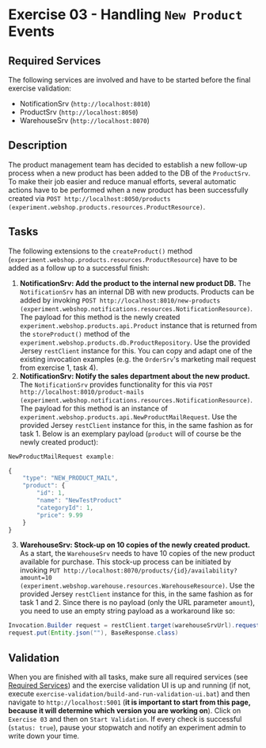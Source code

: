 # Exercise 03 - Handling `New Product` Events

## Required Services

The following services are involved and have to be started before the final exercise validation:

- NotificationSrv (`http://localhost:8010`)
- ProductSrv (`http://localhost:8050`)
- WarehouseSrv  (`http://localhost:8070`)

## Description

The product management team has decided to establish a new follow-up process when a new product has been added to the DB of the `ProductSrv`. To make their job easier and reduce manual efforts, several automatic actions have to be performed when a new product has been successfully created via `POST http://localhost:8050/products (experiment.webshop.products.resources.ProductResource)`.

## Tasks

The following extensions to the `createProduct()` method (`experiment.webshop.products.resources.ProductResource`) have to be added as a follow up to a successful finish:

1. **NotificationSrv: Add the product to the internal new product DB.** The `NotificationSrv` has an internal DB with new products. Products can be added by invoking `POST http://localhost:8010/new-products (experiment.webshop.notifications.resources.NotificationResource)`. The payload for this method is the newly created `experiment.webshop.products.api.Product` instance that is returned from the `storeProduct()` method of the `experiment.webshop.products.db.ProductRepository`. Use the provided Jersey `restClient` instance for this. You can copy and adapt one of the existing invocation examples (e.g. the `OrderSrv`'s marketing mail request from exercise 1, task 4).
2. **NotificationSrv: Notify the sales department about the new product.** The `NotificationSrv` provides functionality for this via `POST http://localhost:8010/product-mails (experiment.webshop.notifications.resources.NotificationResource)`. The payload for this method is an instance of `experiment.webshop.products.api.NewProductMailRequest`. Use the provided Jersey `restClient` instance for this, in the same fashion as for task 1. Below is an exemplary payload (`product` will of course be the newly created product):

```javascript
NewProductMailRequest example:

{
    "type": "NEW_PRODUCT_MAIL",
    "product": {
        "id": 1,
        "name": "NewTestProduct"
        "categoryId": 1,
        "price": 9.99
    }
}
```

3. **WarehouseSrv: Stock-up on 10 copies of the newly created product.** As a start, the `WarehouseSrv` needs to have 10 copies of the new product available for purchase. This stock-up process can be initiated by invoking `PUT http://localhost:8070/products/{id}/availability?amount=10 (experiment.webshop.warehouse.resources.WarehouseResource)`. Use the provided Jersey `restClient` instance for this, in the same fashion as for task 1 and 2. Since there is no payload (only the URL parameter `amount`), you need to use an empty string payload as a workaround like so:

```java
Invocation.Builder request = restClient.target(warehouseSrvUrl).request();
request.put(Entity.json(""), BaseResponse.class)
```

## Validation

When you are finished with all tasks, make sure all required services (see [Required Services](#required-services)) and the exercise validation UI is up and running (if not, execute `exercise-validation/build-and-run-validation-ui.bat`) and then navigate to `http://localhost:5001` (**it is important to start from this page, because it will determine which version you are working on**). Click on `Exercise 03` and then on `Start Validation`. If every check is successful (`status: true`), pause your stopwatch and notify an experiment admin to write down your time.
